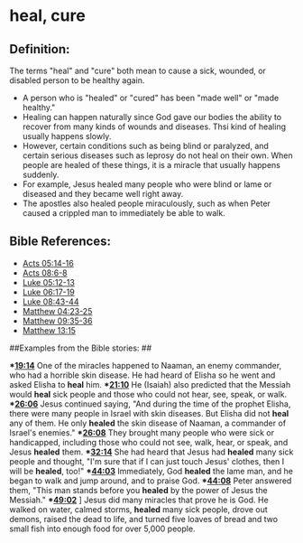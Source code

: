 # heal, cure #

## Definition: ##

The terms "heal" and "cure" both mean to cause a sick, wounded, or disabled person to be healthy again.

 * A person who is "healed" or "cured" has been "made well" or "made healthy."
 * Healing can happen naturally since God gave our bodies the ability to recover from many kinds of wounds and diseases. Thsi kind of healing usually happens slowly.
 * However, certain conditions such as being blind or paralyzed, and certain serious diseases such as leprosy do not heal on their own. When people are healed of these things, it is a miracle that usually happens suddenly.
 * For example, Jesus healed many people who were blind or lame or diseased and they became well right away.
 * The apostles also healed people miraculously, such as when Peter caused a crippled man to immediately be able to walk. 



## Bible References: ##

* [Acts 05:14-16](en/tn/act/help/05/14)
* [Acts 08:6-8](en/tn/act/help/08/06)
* [Luke 05:12-13](en/tn/luk/help/05/12)
* [Luke 06:17-19](en/tn/luk/help/06/17)
* [Luke 08:43-44](en/tn/luk/help/08/43)
* [Matthew 04:23-25](en/tn/mat/help/04/23)
* [Matthew 09:35-36](en/tn/mat/help/09/35)
* [Matthew 13:15](en/tn/mat/help/13/15)

##Examples from the Bible stories: ##

  __*[19:14](en/tn/obs/help/19/14)__ One of the miracles happened to Naaman, an enemy commander, who had a horrible skin disease. He had heard of Elisha so he went and asked Elisha to __heal__ him.
  __*[21:10](en/tn/obs/help/21/10)__ He (Isaiah) also predicted that the Messiah would __heal__ sick people and those who could not hear, see, speak, or walk.
  __*[26:06](en/tn/obs/help/26/06)__ Jesus continued saying, "And during the time of the prophet Elisha, there were many people in Israel with skin diseases. But Elisha did not __heal__ any of them. He only __healed__ the skin disease of Naaman, a commander of Israel's enemies."
  __*[26:08](en/tn/obs/help/26/08)__ They brought many people who were sick or handicapped, including those who could not see, walk, hear, or speak, and Jesus __healed__ them.
  __*[32:14](en/tn/obs/help/32/14)__ She had heard that Jesus had __healed__ many sick people and thought, "I'm sure that if I can just touch Jesus' clothes, then I will be __healed__, too!"
  __*[44:03](en/tn/obs/help/44/03)__ Immediately, God __healed__ the lame man, and he began to walk and jump around, and to praise God.
  __*[44:08](en/tn/obs/help/44/08)__ Peter answered them, "This man stands before you __healed__ by the power of Jesus the Messiah."
  __*[49:02](en/tn/obs/help/49/02)__ ] Jesus did many miracles that prove he is God. He walked on water, calmed storms, __healed__ many sick people, drove out demons, raised the dead to life, and turned five loaves of bread and two small fish into enough food for over 5,000 people.